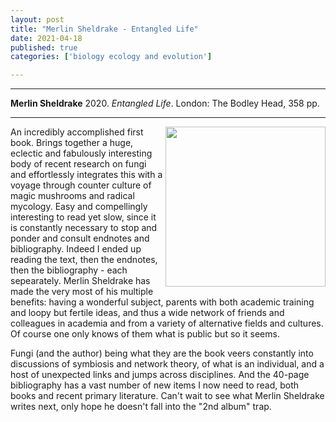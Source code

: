 ```yaml
---
layout: post
title: "Merlin Sheldrake - Entangled Life"
date: 2021-04-18
published: true
categories: ['biology ecology and evolution']

---
```



***
<b>Merlin Sheldrake</b> 2020. _Entangled Life_.  London: The Bodley Head, 358 pp.

***
<img width="256" align="right" src="https://www.penguin.co.uk/content/dam/prh/books/111/1115381/9781847925190.jpg.transform/PRHDesktopWide_small/image.jpg" alt="">  

An incredibly accomplished first book. Brings together a huge, eclectic and fabulously interesting body of recent research on fungi and effortlessly integrates this with a voyage through counter culture of magic mushrooms and radical mycology.  Easy and compellingly interesting to read yet slow, since it is constantly necessary to stop and ponder and consult endnotes and bibliography.  Indeed I ended up reading the text, then the endnotes, then the bibliography - each sepearately.  Merlin Sheldrake has made the very most of his multiple benefits: having a wonderful subject, parents with both academic training and loopy but fertile ideas, and thus a wide network of friends and colleagues in academia and from a variety of alternative fields and cultures.  Of course one only knows of them what is public but so it seems.  

Fungi (and the author) being what they are the book veers constantly into discussions of symbiosis and network theory, of what is an individual, and a host of unexpected links and jumps across disciplines.   And the 40-page bibliography has a vast number of new items I now need to read, both books and recent primary literature.  Can't wait to see what Merlin Sheldrake writes next, only hope he doesn't fall into the "2nd album" trap. 
